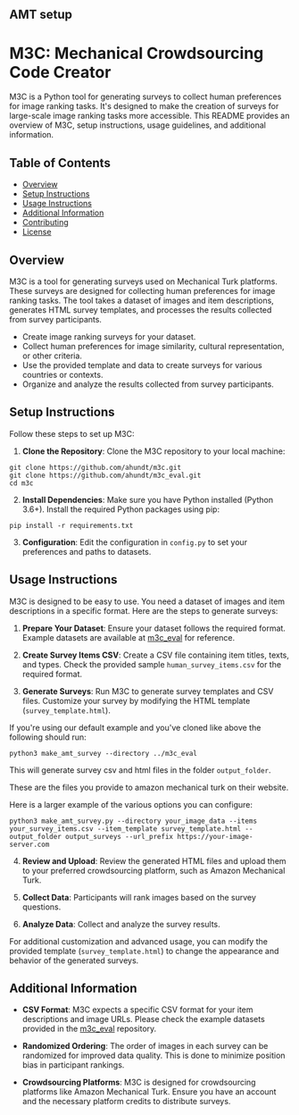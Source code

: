 AMT setup
---------

# M3C: Mechanical Crowdsourcing Code Creator

M3C is a Python tool for generating surveys to collect human preferences for image ranking tasks. It's designed to make the creation of surveys for large-scale image ranking tasks more accessible. This README provides an overview of M3C, setup instructions, usage guidelines, and additional information.

## Table of Contents
- [Overview](#overview)
- [Setup Instructions](#setup-instructions)
- [Usage Instructions](#usage-instructions)
- [Additional Information](#additional-information)
- [Contributing](#contributing)
- [License](#license)

## Overview

M3C is a tool for generating surveys used on Mechanical Turk platforms. These surveys are designed for collecting human preferences for image ranking tasks. The tool takes a dataset of images and item descriptions, generates HTML survey templates, and processes the results collected from survey participants.

- Create image ranking surveys for your dataset.
- Collect human preferences for image similarity, cultural representation, or other criteria.
- Use the provided template and data to create surveys for various countries or contexts.
- Organize and analyze the results collected from survey participants.

## Setup Instructions

Follow these steps to set up M3C:

1. **Clone the Repository**: Clone the M3C repository to your local machine:

```
git clone https://github.com/ahundt/m3c.git
git clone https://github.com/ahundt/m3c_eval.git
cd m3c
```

2. **Install Dependencies**: Make sure you have Python installed (Python 3.6+). Install the required Python packages using pip:

```
pip install -r requirements.txt
```

3. **Configuration**: Edit the configuration in `config.py` to set your preferences and paths to datasets.

## Usage Instructions

M3C is designed to be easy to use. You need a dataset of images and item descriptions in a specific format. Here are the steps to generate surveys:

1. **Prepare Your Dataset**: Ensure your dataset follows the required format. Example datasets are available at [m3c_eval](https://github.com/ahundt/m3c_eval) for reference.

2. **Create Survey Items CSV**: Create a CSV file containing item titles, texts, and types. Check the provided sample `human_survey_items.csv` for the required format.

3. **Generate Surveys**: Run M3C to generate survey templates and CSV files. Customize your survey by modifying the HTML template (`survey_template.html`).

If you're using our default example and you've cloned like above the following should run:

```
python3 make_amt_survey --directory ../m3c_eval
```

This will generate survey csv and html files in the folder `output_folder`.

These are the files you provide to amazon mechanical turk on their website.


Here is a larger example of the various options you can configure:

```
python3 make_amt_survey.py --directory your_image_data --items your_survey_items.csv --item_template survey_template.html --output_folder output_surveys --url_prefix https://your-image-server.com
```

4. **Review and Upload**: Review the generated HTML files and upload them to your preferred crowdsourcing platform, such as Amazon Mechanical Turk.

5. **Collect Data**: Participants will rank images based on the survey questions.

6. **Analyze Data**: Collect and analyze the survey results.

For additional customization and advanced usage, you can modify the provided template (`survey_template.html`) to change the appearance and behavior of the generated surveys.

## Additional Information

- **CSV Format**: M3C expects a specific CSV format for your item descriptions and image URLs. Please check the example datasets provided in the [m3c_eval](https://github.com/ahundt/m3c_eval) repository.

- **Randomized Ordering**: The order of images in each survey can be randomized for improved data quality. This is done to minimize position bias in participant rankings.

- **Crowdsourcing Platforms**: M3C is designed for crowdsourcing platforms like Amazon Mechanical Turk. Ensure you have an account and the necessary platform credits to distribute surveys.
